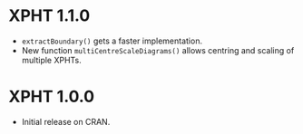 # XPHT 1.1.0
  * `extractBoundary()` gets a faster implementation.
  * New function `multiCentreScaleDiagrams()` allows centring and scaling of multiple XPHTs.

# XPHT 1.0.0
  * Initial release on CRAN.
